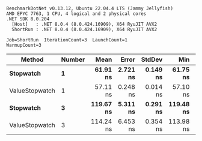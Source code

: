 ```

BenchmarkDotNet v0.13.12, Ubuntu 22.04.4 LTS (Jammy Jellyfish)
AMD EPYC 7763, 1 CPU, 4 logical and 2 physical cores
.NET SDK 8.0.204
  [Host]   : .NET 8.0.4 (8.0.424.16909), X64 RyuJIT AVX2
  ShortRun : .NET 8.0.4 (8.0.424.16909), X64 RyuJIT AVX2

Job=ShortRun  IterationCount=3  LaunchCount=1  
WarmupCount=3  

```
| Method         | Number | Mean      | Error    | StdDev   | Min       | Max       | Gen0   | Allocated |
|--------------- |------- |----------:|---------:|---------:|----------:|----------:|-------:|----------:|
| **Stopwatch**      | **1**      |  **61.91 ns** | **2.721 ns** | **0.149 ns** |  **61.75 ns** |  **62.05 ns** | **0.0005** |      **40 B** |
| ValueStopwatch | 1      |  57.11 ns | 0.248 ns | 0.014 ns |  57.10 ns |  57.12 ns |      - |         - |
| **Stopwatch**      | **3**      | **119.67 ns** | **5.311 ns** | **0.291 ns** | **119.48 ns** | **120.01 ns** | **0.0005** |      **40 B** |
| ValueStopwatch | 3      | 114.24 ns | 6.453 ns | 0.354 ns | 113.98 ns | 114.64 ns |      - |         - |
